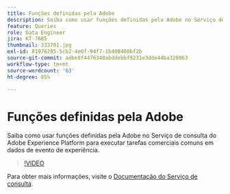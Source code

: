 ```yaml
---
title: Funções definidas pela Adobe
description: Saiba como usar funções definidas pela Adobe no Serviço de consulta do Adobe Experience Platform para executar tarefas comerciais comuns em dados de evento de experiência.
feature: Queries
role: Data Engineer
jira: KT-7685
thumbnail: 333701.jpg
exl-id: 81976285-5cb2-4e0f-94f7-1b408408bf2b
source-git-commit: adbe8f4476340abddebbf9231e3dde44ba328063
workflow-type: tm+mt
source-wordcount: '63'
ht-degree: 85%

---
```


# Funções definidas pela Adobe

Saiba como usar funções definidas pela Adobe no Serviço de consulta do Adobe Experience Platform para executar tarefas comerciais comuns em dados de evento de experiência.

>[!VIDEO](https://video.tv.adobe.com/v/333701?quality=12&learn=on)

Para obter mais informações, visite o [Documentação do Serviço de consulta](https://experienceleague.adobe.com/docs/experience-platform/query/home.html?lang=pt-BR).

